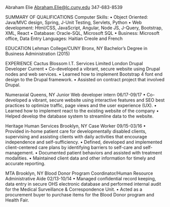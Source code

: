 Abraham Elie
Abraham.Elie@lc.cuny.edu
347-683-8539

SUMMARY OF QUALIFICATIONS
Computer Skills:
• Object Oriented: Java/MVC design, Spring, J-Unit Testing, Servlets, Python
• Web development: Html/CSS, JavaScript, Angular, Node JS, J-Query, Bootstrap, XML, React
• Database: Oracle-SQL, Microsoft SQL
• Business: Microsoft office, Data Entry
Languages: Haitian Creole and French

EDUCATION
Lehman College/CUNY                                                             Bronx, NY
Bachelor’s Degree in Business Administration                                    (2015) 

EXPERIENCE
Cactus Blossom I.T. Services Limited                                            London
Drupal Developer                                                                Current
• Co-developed a vibrant, secure website using Drupal nodes and web services.
• Learned how to implement Bootstrap 4 font end design to the Drupal framework.
• Assisted on contract project that involved Drupal.

Numeraxial                                                                      Queens, NY
Junior Web developer intern                                                     06/17-09/17
• Co-developed a vibrant, secure website using interactive features and SEO best practices to optimize traffic, page views and the user experience (UX).
• Learned how to implement react to the existing website of the company
• Helped develop the database system to streamline data to the website.

Heritage Human Services                                                         Brooklyn, NY
Case Worker                                                                     09/15-03/16
• Provided in-home patient care for developmentally disabled clients, supervising and assisting clients with daily activities that encourage independence and self-sufficiency.
• Defined, developed and implemented client-centered care plans by identifying barriers to self-care and self-management.
• Documented patient behaviors and assisted with treatment modalities.
• Maintained client data and other information for timely and accurate reporting.

MTA                                                                             Brooklyn, NY
Blood Donor Program Coordinator/Human Resource Administrative Aide              02/13-10/14
• Managed confidential record keeping, data entry in secure OHS electronic database and performed internal audit for the Medical Surveillance & Correspondence Unit.
• Acted as a procurement buyer to purchase items for the Blood Donor program and Health Fair.
